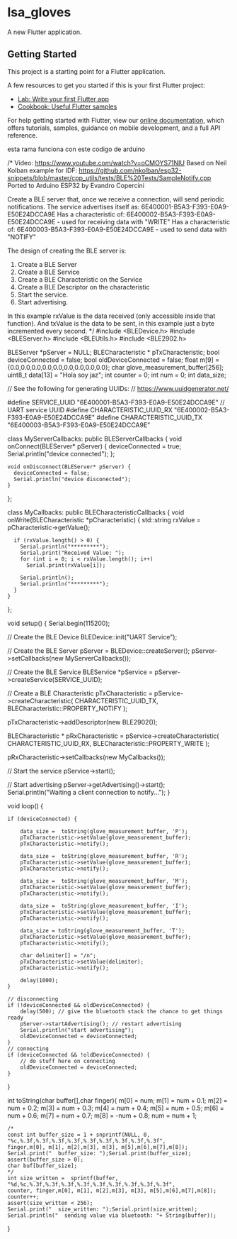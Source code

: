 # lsa_gloves

A new Flutter application.

## Getting Started

This project is a starting point for a Flutter application.

A few resources to get you started if this is your first Flutter project:

- [Lab: Write your first Flutter app](https://flutter.dev/docs/get-started/codelab)
- [Cookbook: Useful Flutter samples](https://flutter.dev/docs/cookbook)

For help getting started with Flutter, view our
[online documentation](https://flutter.dev/docs), which offers tutorials,
samples, guidance on mobile development, and a full API reference.

esta rama funciona con este codigo de arduino

/*
    Video: https://www.youtube.com/watch?v=oCMOYS71NIU
    Based on Neil Kolban example for IDF: https://github.com/nkolban/esp32-snippets/blob/master/cpp_utils/tests/BLE%20Tests/SampleNotify.cpp
    Ported to Arduino ESP32 by Evandro Copercini

   Create a BLE server that, once we receive a connection, will send periodic notifications.
   The service advertises itself as: 6E400001-B5A3-F393-E0A9-E50E24DCCA9E
   Has a characteristic of: 6E400002-B5A3-F393-E0A9-E50E24DCCA9E - used for receiving data with "WRITE"
   Has a characteristic of: 6E400003-B5A3-F393-E0A9-E50E24DCCA9E - used to send data with  "NOTIFY"

   The design of creating the BLE server is:
   1. Create a BLE Server
   2. Create a BLE Service
   3. Create a BLE Characteristic on the Service
   4. Create a BLE Descriptor on the characteristic
   5. Start the service.
   6. Start advertising.

   In this example rxValue is the data received (only accessible inside that function).
   And txValue is the data to be sent, in this example just a byte incremented every second.
*/
#include <BLEDevice.h>
#include <BLEServer.h>
#include <BLEUtils.h>
#include <BLE2902.h>

BLEServer *pServer = NULL;
BLECharacteristic * pTxCharacteristic;
bool deviceConnected = false;
bool oldDeviceConnected = false;
float m[9] = {0.0,0.0,0.0,0.0,0.0,0.0,0.0,0.0,0.0};
char glove_measurement_buffer[256];
uint8_t data[13] = "Hola soy jaz";
int counter = 0;
int num = 0;
int data_size;

// See the following for generating UUIDs:
// https://www.uuidgenerator.net/

#define SERVICE_UUID           "6E400001-B5A3-F393-E0A9-E50E24DCCA9E" // UART service UUID
#define CHARACTERISTIC_UUID_RX "6E400002-B5A3-F393-E0A9-E50E24DCCA9E"
#define CHARACTERISTIC_UUID_TX "6E400003-B5A3-F393-E0A9-E50E24DCCA9E"


class MyServerCallbacks: public BLEServerCallbacks {
    void onConnect(BLEServer* pServer) {
      deviceConnected = true;
      Serial.println("device connected");
    };

    void onDisconnect(BLEServer* pServer) {
      deviceConnected = false;
      Serial.println("device disconected");
    }
};

class MyCallbacks: public BLECharacteristicCallbacks {
    void onWrite(BLECharacteristic *pCharacteristic) {
      std::string rxValue = pCharacteristic->getValue();

      if (rxValue.length() > 0) {
        Serial.println("*********");
        Serial.print("Received Value: ");
        for (int i = 0; i < rxValue.length(); i++)
          Serial.print(rxValue[i]);

        Serial.println();
        Serial.println("*********");
      }
    }
};


void setup() {
  Serial.begin(115200);

  // Create the BLE Device
  BLEDevice::init("UART Service");

  // Create the BLE Server
  pServer = BLEDevice::createServer();
  pServer->setCallbacks(new MyServerCallbacks());

  // Create the BLE Service
  BLEService *pService = pServer->createService(SERVICE_UUID);

  // Create a BLE Characteristic
  pTxCharacteristic = pService->createCharacteristic(
										CHARACTERISTIC_UUID_TX,
										BLECharacteristic::PROPERTY_NOTIFY
									);

  pTxCharacteristic->addDescriptor(new BLE2902());

  BLECharacteristic * pRxCharacteristic = pService->createCharacteristic(
											 CHARACTERISTIC_UUID_RX,
											BLECharacteristic::PROPERTY_WRITE
										);

  pRxCharacteristic->setCallbacks(new MyCallbacks());

  // Start the service
  pService->start();

  // Start advertising
  pServer->getAdvertising()->start();
  Serial.println("Waiting a client connection to notify...");
}



void loop() {


    if (deviceConnected) {

        data_size =  toString(glove_measurement_buffer, 'P');
        pTxCharacteristic->setValue(glove_measurement_buffer);
        pTxCharacteristic->notify();

        data_size =  toString(glove_measurement_buffer, 'R');
        pTxCharacteristic->setValue(glove_measurement_buffer);
        pTxCharacteristic->notify();

        data_size =  toString(glove_measurement_buffer, 'M');
        pTxCharacteristic->setValue(glove_measurement_buffer);
        pTxCharacteristic->notify();

        data_size =  toString(glove_measurement_buffer, 'I');
        pTxCharacteristic->setValue(glove_measurement_buffer);
        pTxCharacteristic->notify();

        data_size = toString(glove_measurement_buffer, 'T');
        pTxCharacteristic->setValue(glove_measurement_buffer);
        pTxCharacteristic->notify();

        char delimiter[] = "/n";
        pTxCharacteristic->setValue(delimiter);
        pTxCharacteristic->notify();

        delay(1000);
	}

    // disconnecting
    if (!deviceConnected && oldDeviceConnected) {
        delay(500); // give the bluetooth stack the chance to get things ready
        pServer->startAdvertising(); // restart advertising
        Serial.println("start advertising");
        oldDeviceConnected = deviceConnected;
    }
    // connecting
    if (deviceConnected && !oldDeviceConnected) {
		// do stuff here on connecting
        oldDeviceConnected = deviceConnected;
    }
}


int toString(char buffer[],char finger){
    m[0] = num;
    m[1] = num + 0.1;
    m[2] = num + 0.2;
    m[3] = num + 0.3;
    m[4] = num + 0.4;
    m[5] = num + 0.5;
    m[6] = num + 0.6;
    m[7] = num + 0.7;
    m[8] = -num + 0.8;
    num = num + 1;

    /*
    const int buffer_size = 1 + snprintf(NULL, 0, "%c,%.3f,%.3f,%.3f,%.3f,%.3f,%.3f,%.3f,%.3f,%.3f",
    finger,m[0], m[1], m[2],m[3], m[3], m[5],m[6],m[7],m[8]);
    Serial.print("  buffer_size: ");Serial.print(buffer_size);
    assert(buffer_size > 0);
    char buf[buffer_size];
    */
    int size_written =  sprintf(buffer, "%d,%c,%.3f,%.3f,%.3f,%.3f,%.3f,%.3f,%.3f,%.3f,%.3f",
    counter, finger,m[0], m[1], m[2],m[3], m[3], m[5],m[6],m[7],m[8]);
    counter++;
    assert(size_written < 256);
    Serial.print("  size_written: ");Serial.print(size_written);
    Serial.println("  sending value via bluetooth: "+ String(buffer));
}